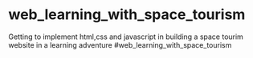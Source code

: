 # web_learning_with_space_tourism
Getting to implement html,css and javascript in building a space tourim website in a learning adventure
#web_learning_with_space_tourism

